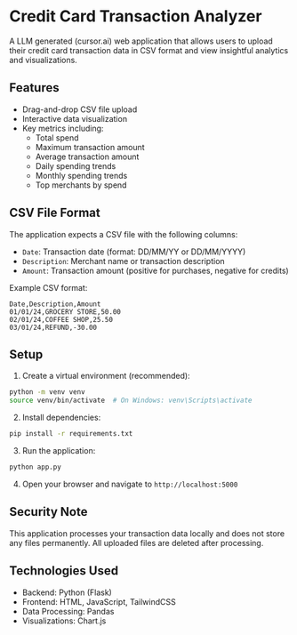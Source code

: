 # Credit Card Transaction Analyzer

A LLM generated (cursor.ai) web application that allows users to upload their credit card transaction data in CSV format and view insightful analytics and visualizations.

## Features

- Drag-and-drop CSV file upload
- Interactive data visualization
- Key metrics including:
  - Total spend
  - Maximum transaction amount
  - Average transaction amount
  - Daily spending trends
  - Monthly spending trends
  - Top merchants by spend

## CSV File Format

The application expects a CSV file with the following columns:
- `Date`: Transaction date (format: DD/MM/YY or DD/MM/YYYY)
- `Description`: Merchant name or transaction description
- `Amount`: Transaction amount (positive for purchases, negative for credits)

Example CSV format:
```csv
Date,Description,Amount
01/01/24,GROCERY STORE,50.00
02/01/24,COFFEE SHOP,25.50
03/01/24,REFUND,-30.00
```

## Setup

1. Create a virtual environment (recommended):
```bash
python -m venv venv
source venv/bin/activate  # On Windows: venv\Scripts\activate
```

2. Install dependencies:
```bash
pip install -r requirements.txt
```

3. Run the application:
```bash
python app.py
```

4. Open your browser and navigate to `http://localhost:5000`

## Security Note

This application processes your transaction data locally and does not store any files permanently. All uploaded files are deleted after processing.

## Technologies Used

- Backend: Python (Flask)
- Frontend: HTML, JavaScript, TailwindCSS
- Data Processing: Pandas
- Visualizations: Chart.js 
